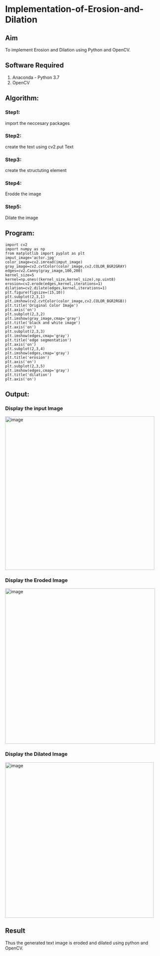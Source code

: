 # Implementation-of-Erosion-and-Dilation
## Aim
To implement Erosion and Dilation using Python and OpenCV.
## Software Required
1. Anaconda - Python 3.7
2. OpenCV
## Algorithm:
### Step1:
import the neccesary packages
### Step2:
create the text using cv2.put Text
### Step3:
create the structuting element
### Step4:
Erodde the image
### Step5:
Dilate the image

 
## Program:

``` 
import cv2
import numpy as np
from matplotlib import pyplot as plt
imput_image='actor.jpg'
color_image=cv2.imread(imput_image)
gray_image=cv2.cvtColor(color_image,cv2.COLOR_BGR2GRAY)
edges=cv2.Canny(gray_image,100,200)
kernel_size=5
kernel=np.ones((kernel_size,kernel_size),np.uint8)
erosion=cv2.erode(edges,kernel,iterations=1)
dilation=cv2.dilate(edges,kernel,iterations=1)
plt.figure(figsize=(15,10))
plt.subplot(2,3,1)
plt.imshow(cv2.cvtColor(color_image,cv2.COLOR_BGR2RGB))
plt.title('Original Color Image')
plt.axis('on')
plt.subplot(2,3,2)
plt.imshow(gray_image,cmap='gray')
plt.title('black and white image')
plt.axis('on')
plt.subplot(2,3,3)
plt.imshow(edges,cmap='gray')
plt.title('edge segmentation')
plt.axis('on')
plt.subplot(2,3,4)
plt.imshow(edges,cmap='gray')
plt.title('erosion')
plt.axis('on')
plt.subplot(2,3,5)
plt.imshow(edges,cmap='gray')
plt.title('dilation')
plt.axis('on')

```
## Output:

### Display the input Image

<img width="483" height="496" alt="image" src="https://github.com/user-attachments/assets/6dfcd0fc-cf89-4836-8b15-2bb49268c66c" />

### Display the Eroded Image

<img width="485" height="502" alt="image" src="https://github.com/user-attachments/assets/8fb47b20-d764-483c-8c30-3fc341fe4a3c" />

### Display the Dilated Image

<img width="481" height="502" alt="image" src="https://github.com/user-attachments/assets/fd8ae520-c8ba-4eeb-a220-eab0a6ed3d1b" />

## Result
Thus the generated text image is eroded and dilated using python and OpenCV.
